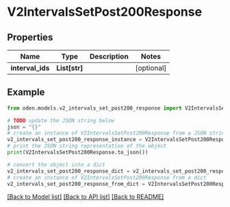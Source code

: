 # V2IntervalsSetPost200Response


## Properties

Name | Type | Description | Notes
------------ | ------------- | ------------- | -------------
**interval_ids** | **List[str]** |  | [optional] 

## Example

```python
from oden.models.v2_intervals_set_post200_response import V2IntervalsSetPost200Response

# TODO update the JSON string below
json = "{}"
# create an instance of V2IntervalsSetPost200Response from a JSON string
v2_intervals_set_post200_response_instance = V2IntervalsSetPost200Response.from_json(json)
# print the JSON string representation of the object
print(V2IntervalsSetPost200Response.to_json())

# convert the object into a dict
v2_intervals_set_post200_response_dict = v2_intervals_set_post200_response_instance.to_dict()
# create an instance of V2IntervalsSetPost200Response from a dict
v2_intervals_set_post200_response_from_dict = V2IntervalsSetPost200Response.from_dict(v2_intervals_set_post200_response_dict)
```
[[Back to Model list]](../README.md#documentation-for-models) [[Back to API list]](../README.md#documentation-for-api-endpoints) [[Back to README]](../README.md)


